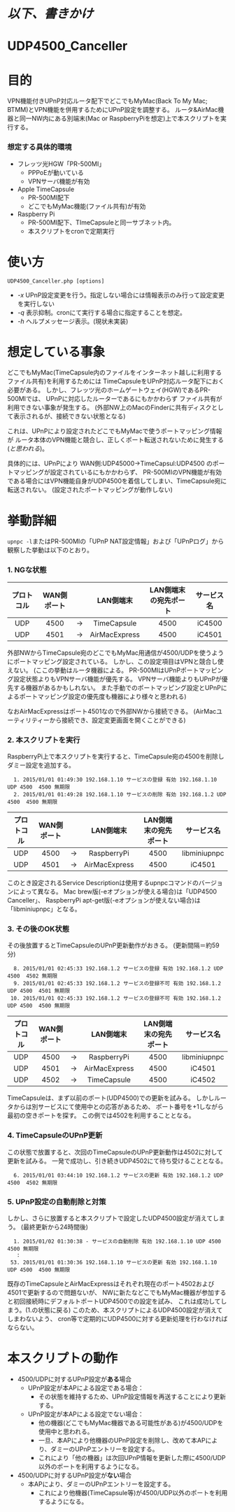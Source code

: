 # *以下、書きかけ*

# UDP4500_Canceller

# 目的
VPN機能付きUPnP対応ルータ配下でどこでもMyMac(Back To My Mac; BTMM)とVPN機能を併用するためにUPnP設定を調整する。
ルータ&AirMac機器と同一NW内にある別端末(Mac or RaspberryPiを想定)上で本スクリプトを実行する。

### 想定する具体的環境
- フレッツ光HGW「PR-500MI」
  - PPPoEが動いている
  - VPNサーバ機能が有効
- Apple TimeCapsule
  - PR-500MI配下
  - どこでもMyMac機能(ファイル共有)が有効
- Raspberry Pi
  - PR-500MI配下、TImeCapsuleと同一サブネット内。
  - 本スクリプトをcronで定期実行

# 使い方
`UDP4500_Canceller.php [options]`
- _-x_ UPnP設定変更を行う。指定しない場合には情報表示のみ行って設定変更を実行しない
- _-q_ 表示抑制。cronにて実行する場合に指定することを想定。
- _-h_ ヘルプメッセージ表示。(現状未実装)

# 想定している事象
どこでもMyMac(TimeCapsule内のファイルをインターネット越しに利用するファイル共有)を利用するためには
TimeCapsuleをUPnP対応ルータ配下におく必要がある。
しかし、フレッツ光のホームゲートウェイ(HGW)であるPR-500MIでは、
UPnPに対応したルーターであるにもかかわらず
ファイル共有が利用できない事象が発生する。
(外部NW上のMacのFinderに共有ディスクとして表示されるが、接続できない状態となる)

これは、UPnPにより設定されたどこでもMyMacで使うポートマッピング情報が
ルータ本体のVPN機能と競合し、正しくポート転送されないために発生する(*と思われる*)。

具体的には、UPnPにより WAN側:UDP45000→TimeCapsul:UDP4500 のポートマッピングが設定されているにもかかわらず、
PR-500MIのVPN機能が有効である場合にはVPN機能自身がUDP4500を着信してしまい、TimeCapsule宛に転送されない。
(設定されたポートマッピングが動作しない)

# 挙動詳細
`upnpc -l`またはPR-500MIの「UPnP NAT設定情報」および「UPnPログ」から観察した挙動は以下のとおり。

### 1. NGな状態

|プロトコル|WAN側ポート||LAN側端末|LAN側端末の宛先ポート|サービス名|
|:--:|:--:|:--:|:--:|:--:|:--:|
|UDP|4500|→|TimeCapsule|4500|iC4500|
|UDP|4501|→|AirMacExpress|4500|iC4501|

外部NWからTimeCapsule宛のどこでもMyMac用通信が4500/UDPを使うようにポートマッピング設定されている。
しかし、この設定項目はVPNと競合し使えない。
(ここの挙動はルータ機器による。
PR-500MIはUPnPポートマッピング設定状態よりもVPNサーバ機能が優先する。
VPNサーバ機能よりもUPnPが優先する機器があるかもしれない。
また手動でのポートマッピング設定とUPnPによるポートマッピング設定の優先度も機器により様々と思われる)

なおAirMacExpressはポート4501なので外部NWから接続できる。
(AirMacユーティリティーから接続でき、設定変更画面を開くことができる)

### 2. 本スクリプトを実行

RaspberryPi上で本スクリプトを実行すると、TimeCapsule宛の4500を削除しダミー設定を追加する。
```
  1. 2015/01/01 01:49:30 192.168.1.10 サービスの登録 有効 192.168.1.10 UDP 4500  4500 無期限
  2. 2015/01/01 01:49:28 192.168.1.10 サービスの削除 有効 192.168.1.2 UDP 4500  4500 無期限
```
|プロトコル|WAN側ポート||LAN側端末|LAN側端末の宛先ポート|サービス名|
|:--:|:--:|:--:|:--:|:--:|:--:|
|UDP|4500|→|RaspberryPi|4500|libminiupnpc|
|UDP|4501|→|AirMacExpress|4500|iC4501|

このとき設定されるService Descriptionは使用するupnpcコマンドのバージョンによって異なる。
Mac brew版(-eオプションが使える場合)は「UDP4500 Canceller」、
RaspberryPi apt-get版(-eオプションが使えない場合)は「libminiupnpc」となる。

### 3. その後のOK状態

その後放置するとTimeCapsuleのUPnP更新動作がおきる。
(更新間隔＝約59分)
```
  8. 2015/01/01 02:45:33 192.168.1.2 サービスの登録 有効 192.168.1.2 UDP 4500  4502 無期限
  9. 2015/01/01 02:45:33 192.168.1.2 サービスの登録不可 有効 192.168.1.2 UDP 4500  4501 無期限
 10. 2015/01/01 02:45:33 192.168.1.2 サービスの登録不可 有効 192.168.1.2 UDP 4500  4500 無期限
```
|プロトコル|WAN側ポート||LAN側端末|LAN側端末の宛先ポート|サービス名|
|:--:|:--:|:--:|:--:|:--:|:--:|
|UDP|4500|→|RaspberryPi|4500|libminiupnpc|
|UDP|4501|→|AirMacExpress|4500|iC4501|
|UDP|4502|→|TimeCapsule|4500|iC4502|

TimeCapsuleは、まず以前のポート(UDP4500)での更新を試みる。
しかしルータからは別サービスにて使用中との応答があるため、
ポート番号を+1しながら最初の空きポートを探す。
この例では4502を利用することとなる。

### 4. TimeCapsuleのUPnP更新

この状態で放置すると、次回のTimeCapsuleのUPnP更新動作は4502に対して更新を試みる。
一発で成功し、引き続きUDP4502にて待ち受けることとなる。

```
  6. 2015/01/01 03:44:10 192.168.1.2 サービスの更新 有効 192.168.1.2 UDP 4500  4502 無期限
```

### 5. UPnP設定の自動削除と対策

しかし、さらに放置すると本スクリプトで設定したUDP4500設定が消えてしまう。
(最終更新から24時間後)

```
  1. 2015/01/02 01:30:38 - サービスの自動削除 有効 192.168.1.10 UDP 4500  4500 無期限
   :
 53. 2015/01/01 01:30:36 192.168.1.10 サービスの更新 有効 192.168.1.10 UDP 4500  4500 無期限
```

既存のTimeCapsuleとAirMacExpressはそれぞれ現在のポート4502および4501で更新するので問題ないが、
NWに新たなどこでもMyMac機器が参加すると初回接続時にデフォルトポートUDP4500での設定を試み、
これは成功してしまう。(1.の状態に戻る)
このため、本スクリプトによるUDP4500設定が消えてしまわないよう、
cron等で定期的にUDP4500に対する更新処理を行わなければならない。

# 本スクリプトの動作
- 4500/UDPに対するUPnP設定が**ある**場合
  - UPnP設定が本APによる設定である場合：
    - その状態を維持するため、UPnP設定情報を再送することにより更新する。
  - UPnP設定が本APによる設定でない場合：
    - 他の機器(どこでもMyMac機器である可能性がある)が4500/UDPを使用中と思われる。
    - 一旦、本APにより他機器のUPnP設定を削除し、改めて本APにより、ダミーのUPnPエントリーを設定する。
    - これにより「他の機器」は次回UPnP情報を更新した際に4500/UDP以外のポートを利用するようになる。
- 4500/UDPに対するUPnP設定が**ない**場合
  - 本APにより、ダミーのUPnPエントリーを設定する。
    - これにより他機器(TimeCapsule等)が4500/UDP以外のポートを利用するようになる。

